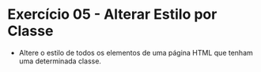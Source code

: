 # Exercício 05 - Alterar Estilo por Classe

- Altere o estilo de todos os elementos de uma página HTML que tenham uma determinada classe.
